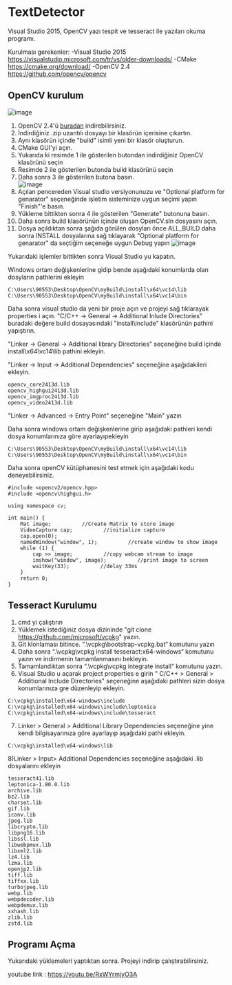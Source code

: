 # TextDetector

Visual Studio 2015, OpenCV yazı tespit ve tesseract ile yazıları okuma programı.

Kurulması gerekenler: 
  -Visual Studio 2015
      https://visualstudio.microsoft.com/tr/vs/older-downloads/
  -CMake 
      https://cmake.org/download/
   -OpenCV 2.4
      https://github.com/opencv/opencv
 
 
 ## OpenCV kurulum 
 
  ![image](https://user-images.githubusercontent.com/68062151/180008190-82050b52-fd02-47e3-86d6-15b178ee2291.png) 

  1) OpenCV 2.4'ü [buradan](https://github.com/opencv/opencv) indirebilirsiniz. 
  2) İndirdiğiniz .zip uzantılı dosyayı bir klasörün içerisine çıkartın.
  3) Aynı klasörün içinde "build" isimli yeni bir klasör oluşturun.
  4) CMake GUI'yi açın.
  5) Yukarıda ki resimde 1 ile gösterilen butondan indirdiğiniz OpenCV klasörünü seçin
  6) Resimde 2 ile gösterilen butonda build klasörünü seçin  
  7) Daha sonra 3 ile gösterilen butona basın.<br/>
   ![image](https://user-images.githubusercontent.com/68062151/180011087-7975cf0e-580f-465d-8427-b323d19f0961.png)<br/>
  8) Açılan pencereden Visual studio versiyonunuzu ve "Optional platform for genarator" seçeneğinde işletim sisteminize uygun seçimi yapın "Finish"'e basın. 
  9) Yükleme bittikten sonra 4 ile gösterilen "Generate" butonuna basın.
  10) Daha sonra build klasörünün içinde oluşan OpenCV.sln dosyasını açın.
  11) Dosya açıldıktan sonra şağıda görülen dosyları önce ALL_BUILD daha sonra INSTALL dosyalarına sağ tıklayarak "Optional platform for genarator" da seçtiğim seçeneğe uygun Debug yapın
  ![image](https://user-images.githubusercontent.com/68062151/180009338-5af20b91-5395-4edc-82ce-9e75013507bb.png)

Yukarıdaki işlemler bittikten sonra Visual Studio yu kapatın. 

Windows ortam değişkenlerine gidip bende aşağıdaki konumlarda olan dosyların pathlerini ekleyin
```
C:\Users\90553\Desktop\OpenCV\myBuild\install\x64\vc14\lib
C:\Users\90553\Desktop\OpenCV\myBuild\install\x64\vc14\bin
```
Daha sonra visual studio da yeni bir proje açın ve projeyi sağ tıklarayak properties i açın.
"C/C++ -> General -> Additional Inlude Directories" buradaki değere build dosayasındaki "install\include\" klasörünün pathini yapıştırın. 

"Linker -> General -> Additional library Directories" seçeneğine build içinde install\x64\vc14\lib pathini ekleyin.

"Linker -> Input -> Additional Dependencies" seçeneğine aşağıdakileri ekleyin.
```
opencv_core2413d.lib
opencv_highgui2413d.lib
opencv_imgproc2413d.lib
opencv_video2413d.lib
```
"Linker -> Advanced -> Entry Point" seçeneğine "Main" yazın

Daha sonra windows ortam değişkenlerine girip aşağıdaki pathleri kendi dosya konumlarınıza göre ayarlayıpekleyin
```
C:\Users\90553\Desktop\OpenCV\myBuild\install\x64\vc14\lib
C:\Users\90553\Desktop\OpenCV\myBuild\install\x64\vc14\bin
```
Daha sonra openCV kütüphanesini test etmek için aşağıdaki kodu deneyebilirsiniz.
```
#include <opencv2/opencv.hpp>
#include <opencv\highgui.h>

using namespace cv;

int main() {
    Mat image;          //Create Matrix to store image
    VideoCapture cap;          //initialize capture
    cap.open(0);
    namedWindow("window", 1);          //create window to show image
    while (1) {
        cap >> image;          //copy webcam stream to image
        imshow("window", image);          //print image to screen
        waitKey(33);          //delay 33ms
    }
    return 0;
}
```

## Tesseract Kurulumu

1) cmd yi çalıştırın
2) Yüklemek istediğiniz dosya dizininde "git clone https://github.com/microsoft/vcpkg" yazın.
3) Git klonlaması bitince.  “.\vcpkg\bootstrap-vcpkg.bat“ komutunu yazın
4) Daha sonra  “.\vcpkg\vcpkg install tesseract:x64-windows“ komutunu yazın ve indirmenin tamamlanmasını bekleyin.
5) Tamamlandıktan sonra “.\vcpkg\vcpkg integrate install“ komutunu yazın.
6) Visual Studio u açarak project properties e girin " C/C++ > General > Additional Include Directories" seçeneğine aşağıdaki pathleri sizin dosya konumlarınıza gre düzenleyip ekleyin.
```
C:\vcpkg\installed\x64-windows\include
C:\vcpkg\installed\x64-windows\include\leptonica
C:\vcpkg\installed\x64-windows\include\tesseract
```
7) Linker > General > Additional Library Dependencies seçeneğine yine kendi bilgisayarınıza göre ayarlayıp aşağıdaki pathi ekleyin.
```
C:\vcpkg\installed\x64-windows\lib
```
8)Linker > Input> Additional Dependencies seçeneğine aşağıdaki .lib dosyalarını ekleyin
```
tesseract41.lib
leptonica-1.80.0.lib
archive.lib
bz2.lib
charset.lib
gif.lib
iconv.lib
jpeg.lib
libcrypto.lib
libpng16.lib
libssl.lib
libwebpmux.lib
libxml2.lib
lz4.lib
lzma.lib
openjp2.lib
tiff.lib
tiffxx.lib
turbojpeg.lib
webp.lib
webpdecoder.lib
webpdemux.lib
xxhash.lib
zlib.lib
zstd.lib
```
## Programı Açma
Yukarıdaki yüklemeleri yaptıktan sonra. Projeyi indirip çalıştırabilirsiniz.

youtube link : https://youtu.be/RxWYrmjyO3A





